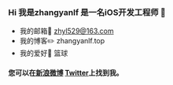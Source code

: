### Hi 我是zhangyanlf  是一名iOS开发工程师 👋

- 我的邮箱📮 zhyl529@163.com
- 我的博客✏️ zhangyanlf.top
- 我的爱好🏀 篮球

#### 您可以在[新浪微博](http://weibo.com/u/3965283870?refer_flag=1005055010_) [Twitter](https://twitter.com/#!/zhangyanlf)上找到我。

